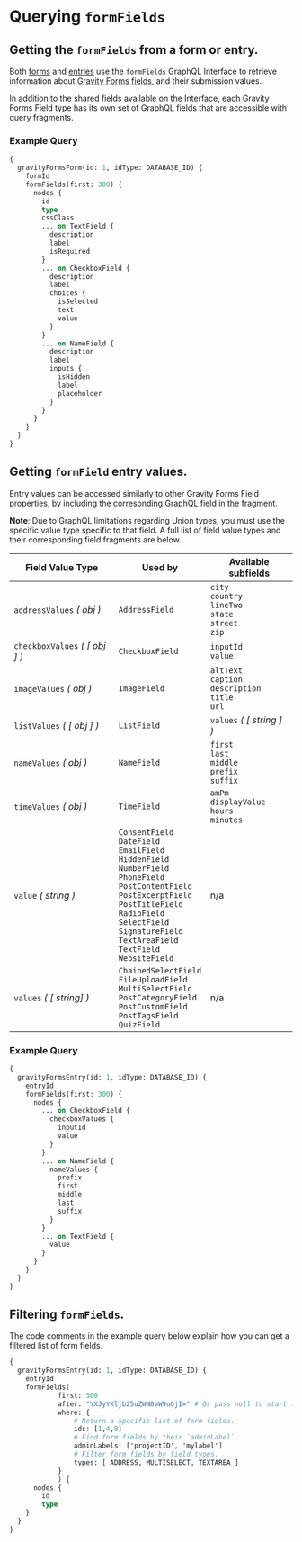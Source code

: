 # Querying `formFields`

## Getting the `formFields` from a form or entry.

Both [forms](https://docs.gravityforms.com/form-object/) and [entries](https://docs.gravityforms.com/entry-object/) use the `formFields` GraphQL Interface to retrieve information about [Gravity Forms fields](https://docs.gravityforms.com/field-object/), and their submission values.

In addition to the shared fields available on the Interface, each Gravity Forms Field type has its own set of GraphQL fields that are accessible with query fragments.

### Example Query

```graphql
{
  gravityFormsForm(id: 1, idType: DATABASE_ID) {
    formId
    formFields(first: 300) {
      nodes {
        id
        type
        cssClass
        ... on TextField {
          description
          label
          isRequired
        }
        ... on CheckboxField {
          description
          label
          choices {
            isSelected
            text
            value
          }
        }
        ... on NameField {
          description
          label
          inputs {
            isHidden
            label
            placeholder
          }
        }
      }
    }
  }
}
```

## Getting `formField` entry values.

Entry values can be accessed similarly to other Gravity Forms Field properties, by including the corresonding GraphQL field in the fragment.

**Note**: Due to GraphQL limitations regarding Union types, you must use the specific value type specific to that field. A full list of field value types and their corresponding field fragments are below.

| Field Value Type               | Used by                                                                                                                                                                                                                                                                  | Available subfields                                              |
| ------------------------------ | ------------------------------------------------------------------------------------------------------------------------------------------------------------------------------------------------------------------------------------------------------------------------ | ---------------------------------------------------------------- |
| `addressValues` _( obj )_      | `AddressField`                                                                                                                                                                                                                                                           | `city`<br>`country`<br>`lineTwo`<br>`state`<br>`street`<br>`zip` |
| `checkboxValues` _( [ obj ] )_ | `CheckboxField`                                                                                                                                                                                                                                                          | `inputId`<br>`value`                                             |
| `imageValues` _( obj )_        | `ImageField`                                                                                                                                                                                                                                                             | `altText`<br>`caption`<br>`description`<br>`title`<br>`url`<br>  |
| `listValues` _( [ obj ] )_     | `ListField`                                                                                                                                                                                                                                                              | `values` _( [ string ] )_                                        |
| `nameValues` _( obj )_         | `NameField`                                                                                                                                                                                                                                                              | `first`<br>`last`<br>`middle`<br>`prefix`<br>`suffix`            |
| `timeValues` _( obj )_         | `TimeField`                                                                                                                                                                                                                                                              | `amPm`<br>`displayValue`<br>`hours`<br>`minutes`                 |
| `value` _( string )_           | `ConsentField`<br>`DateField`<br>`EmailField`<br>`HiddenField`<br>`NumberField`<br>`PhoneField`<br>`PostContentField`<br>`PostExcerptField`<br>`PostTitleField`<br>`RadioField`<br>`SelectField`<br>`SignatureField`<br>`TextAreaField`<br>`TextField`<br>`WebsiteField` | n/a                                                              |
| `values` _( [ string] )_       | `ChainedSelectField`<br>`FileUploadField`<br>`MultiSelectField`<br>`PostCategoryField`<br>`PostCustomField`<br>`PostTagsField`<br>`QuizField`                                                                                                                                           | n/a                                                              |

### Example Query

```graphql
{
  gravityFormsEntry(id: 1, idType: DATABASE_ID) {
    entryId
    formFields(first: 300) {
      nodes {
        ... on CheckboxField {
          checkboxValues {
            inputId
            value
          }
        }
        ... on NameField {
          nameValues {
            prefix
            first
            middle
            last
            suffix
          }
        }
        ... on TextField {
          value
        }
      }
    }
  }
}
```

## Filtering `formFields`.

The code comments in the example query below explain how you can get a filtered list of form fields.

```graphql
{
  gravityFormsEntry(id: 1, idType: DATABASE_ID) {
    entryId
    formFields(
			first: 300
			after: "YXJyYXljb25uZWN0aW9uOjI=" # Or pass null to start from the beginning.
			where: {
				# Return a specific list of form fields.
				ids: [1,4,8]
				# Find form fields by their `adminLabel`.
				adminLabels: ['projectID', 'mylabel']
				# Filter form fields by field types.
				types: [ ADDRESS, MULTISELECT, TEXTAREA ]
			}
			) {
      nodes {
        id
        type
    }
  }
}
```
